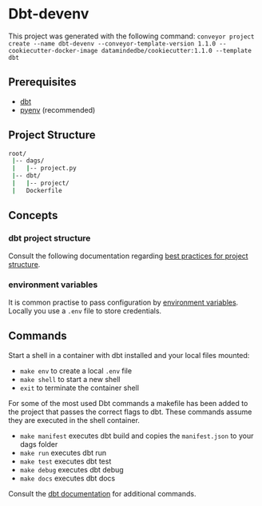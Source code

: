 # Dbt-devenv

This project was generated with the following command: 
`conveyor project create --name dbt-devenv --conveyor-template-version 1.1.0 --cookiecutter-docker-image datamindedbe/cookiecutter:1.1.0 --template dbt`

## Prerequisites

- [dbt](https://docs.getdbt.com/dbt-cli/installation/)
- [pyenv](https://github.com/pyenv/pyenv) (recommended)


## Project Structure

```bash
root/
 |-- dags/
 |   |-- project.py
 |-- dbt/
 |   |-- project/
 |   Dockerfile
```

## Concepts

### dbt project structure
Consult the following documentation regarding [best practices for project structure](https://discourse.getdbt.com/t/how-we-structure-our-dbt-projects/355).

### environment variables
It is common practise to pass configuration by [environment variables](https://docs.getdbt.com/reference/dbt-jinja-functions/env_var).
Locally you use a `.env` file to store credentials. 

## Commands
Start a shell in a container with dbt installed and your local files mounted:
- `make env` to create a local `.env` file
- `make shell` to start a new shell
- `exit` to terminate the container shell

For some of the most used Dbt commands a makefile has been added to the project that passes the correct flags to dbt. 
These commands assume they are executed in the shell container.
- `make manifest` executes dbt build and copies the `manifest.json` to your dags folder 
- `make run` executes dbt run
- `make test` executes dbt test
- `make debug` executes dbt debug
- `make docs` executes dbt docs

Consult the [dbt documentation](https://docs.getdbt.com/docs/introduction) for additional commands.